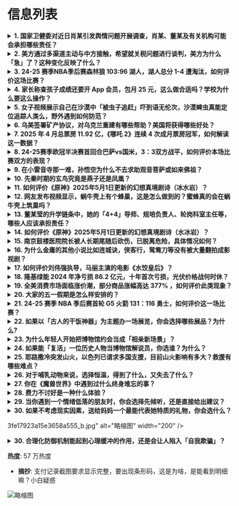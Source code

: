 # 信息列表

<details>
<summary><b>1. 国家卫健委对近日肖某引发舆情问题开展调查，肖某、董某及有关机构可能会承担哪些责任？</b></summary>

- **地址**: [传送门](https://www.zhihu.com/question/1901192719428182699)
- **热度**: 7352 万热度
- **摘抄**: 国家卫生健康委新闻发言人表示，近日，我委关注到中日友好医院胸外科肖某被举报所引发...

<img src="https://picx.zhimg.com/80/v2-d2734be2b12cc44047f6208eb7f78133_1440w.png" alt="略缩图" width="200" />
</details>

<details>
<summary><b>2. 美方通过多渠道主动与中方接触，希望就关税问题进行谈判，美方为什么「急」了？这种变化反映了什么？</b></summary>

- **地址**: [传送门](https://www.zhihu.com/question/1901080867876615340)
- **热度**: 1556 万热度
- **摘抄**: 谭主从消息人士处获悉，近一段时间，美方通过多种渠道主动与中方接触，希望与中方就关...

<img src="https://pic1.zhimg.com/80/v2-831646577676754e34e87aa9734aa96f_1440w.png" alt="略缩图" width="200" />
</details>

<details>
<summary><b>3. 24-25 赛季NBA季后赛森林狼 103:96 湖人，湖人总分 1-4 遭淘汰，如何评价这场比赛？</b></summary>

- **地址**: [传送门](https://www.zhihu.com/question/1901217800766361749)
- **热度**: 927 万热度
- **摘抄**: 5月1日讯 NBA季后赛西部首轮G5，湖人回到主场迎战森林狼。前4场比赛打完，湖...

<img src="https://pic1.zhimg.com/80/v2-535fa627c2e57ad732fba00dc08f6449_1440w.png" alt="略缩图" width="200" />
</details>

<details>
<summary><b>4. 家长称查孩子成绩还要开 App 会员，包月 25 元，这么做合适吗？学校为什么要这么操作？</b></summary>

- **地址**: [传送门](https://www.zhihu.com/question/1900676899379835388)
- **热度**: 338 万热度
- **摘抄**: 4月28日，山东菏泽一位学生家长在自己的社交平台上发布一则视频引发热议，学生考完...

<img src="https://picx.zhimg.com/80/v2-56d7590457e4c7d53c37daefbc608061_1440w.webp?source=1def8aca" alt="略缩图" width="200" />
</details>

<details>
<summary><b>5. 女子视频展示自己在沙漠中「被虫子追赶」吓到语无伦次，沙漠蜱虫真能定位追踪人类么，野外遇到如何防范？</b></summary>

- **地址**: [传送门](https://www.zhihu.com/question/1900503710884390010)
- **热度**: 195 万热度
- **摘抄**: [视频]

<img src="https://picx.zhimg.com/80/v2-a0c3fb7e531595e301dba11b0842feb6_1440w.webp?source=1def8aca" alt="略缩图" width="200" />
</details>

<details>
<summary><b>6. 乌美签署矿产协议，对乌克兰重建有哪些帮助？美国将获得哪些好处？</b></summary>

- **地址**: [传送门](https://www.zhihu.com/question/1901179371651293943)
- **热度**: 164 万热度
- **摘抄**: 乌克兰当地时间5月1日，乌克兰第一副总理兼经济部长斯维里坚科在社交媒体上透露，根...

<img src="https://pic4.zhimg.com/v2-64ca909ae9c23c971461cfd92bba3f8f_1440w.jpg" alt="略缩图" width="200" />
</details>

<details>
<summary><b>7. 2025 年 4 月总票房 11.92 亿，《哪吒 2》连续 4 次成月票房冠军，如何解读这一数据？</b></summary>

- **地址**: [传送门](https://www.zhihu.com/question/1901020875819553513)
- **热度**: 134 万热度
- **摘抄**: 哪吒2连续4次成月票房冠军。据猫眼专业版数据，截至4月30日21时，2025年4...

<img src="https://picx.zhimg.com/80/v2-e9e394bc8e7f690910e2a4cc6820b723_1440w.png" alt="略缩图" width="200" />
</details>

<details>
<summary><b>8. 24-25赛季欧冠半决赛首回合巴萨vs国米，3：3双方战平，如何评价本场比赛双方的表现？</b></summary>

- **地址**: [传送门](https://www.zhihu.com/question/1901138435089110190)
- **热度**: 121 万热度
- **摘抄**: 

<img src="https://pic4.zhimg.com/50/v2-39ac029aa95b202732395b08b8832e5f_b.jpg" alt="略缩图" width="200" />
</details>

<details>
<summary><b>9. 在小雷音寺那一难，孙悟空为什么不去求助观音菩萨或如来佛祖？</b></summary>

- **地址**: [传送门](https://www.zhihu.com/question/14421075994)
- **热度**: 121 万热度
- **摘抄**: 观音曾许诺孙悟空：假若到了那伤身苦磨之处，我许你叫天天应，叫地地灵。十分再到那难...

<img src="https://pic3.zhimg.com/50/v2-56cd52e1e9100f1a1a58b02b308ea992_b.jpg" alt="略缩图" width="200" />
</details>

<details>
<summary><b>10. 先秦时期的玄鸟究竟是燕子还是凤凰？</b></summary>

- **地址**: [传送门](https://www.zhihu.com/question/455210718)
- **热度**: 88 万热度
- **摘抄**: 诗经中有“天命玄鸟，降而生商”的诗句，学界现在对玄鸟究竟是什么有统一的看法了吗？

<img src="https://pic3.zhimg.com/50/v2-4aca90aaf0b0e1c249f4709cfb499806_b.jpg" alt="略缩图" width="200" />
</details>

<details>
<summary><b>11. 如何评价《原神》2025年5月1日更新的幻想真境剧诗（冰水岩）？</b></summary>

- **地址**: [传送门](https://www.zhihu.com/question/1901239619787391729)
- **热度**: 82 万热度
- **摘抄**: 我有个朋友，开服老登，打这个打破防了。当然我是无所谓的，也就几百原石而已，大不了...

<img src="https://pic1.zhimg.com/50/v2-0656d4e9d53a80b335e4ca806b4e6afc_b.jpg" alt="略缩图" width="200" />
</details>

<details>
<summary><b>12. 网友发布视频显示，蜗牛壳上有个蜂巢，这是怎么做到的？蜜蜂真的会在蜗牛壳上筑巢吗？</b></summary>

- **地址**: [传送门](https://www.zhihu.com/question/1899937912822396068)
- **热度**: 59 万热度
- **摘抄**: [图片]

<img src="https://picx.zhimg.com/50/v2-43421312cd522b39bdac3a009249e111_b.jpg" alt="略缩图" width="200" />
</details>

<details>
<summary><b>13. 董某莹的升学链条中，她的「4+4」导师、规培负责人、轮岗科室主任等，哪些人应该承担责任？</b></summary>

- **地址**: [传送门](https://www.zhihu.com/question/1901175046774416420)
- **热度**: 59 万热度
- **摘抄**: 在中日友好医院医生被举报风波中，一位名为董某莹（下称董小姐）的规培生卷入其中。 ...

<img src="https://picx.zhimg.com/80/v2-f294a66dc91efd9c813e357ed6f3d503_1440w.png" alt="略缩图" width="200" />
</details>

<details>
<summary><b>14. 如何评价《原神》2025年5月1日更新的幻想真境剧诗（水冰岩）？</b></summary>

- **地址**: [传送门](https://www.zhihu.com/question/1901207294097719985)
- **热度**: 58 万热度
- **摘抄**: 开幕角色：那维莱特、坎蒂丝、神里绫华、夏洛蒂、阿贝多、卡齐娜 特邀角色：温迪、胡...

<img src="https://picx.zhimg.com/50/v2-4783d9d9490a516cdfa29aac0454dced_b.jpg" alt="略缩图" width="200" />
</details>

<details>
<summary><b>15. 南京鼓楼医院院长被人长期尾随后砍伤，已脱离危险，具体情况如何？</b></summary>

- **地址**: [传送门](https://www.zhihu.com/question/1901010894688837686)
- **热度**: 58 万热度
- **摘抄**: 4月30日，经济观察报获悉，南京鼓楼医院院长于成功在4月28日被人砍伤，目前已脱...

<img src="https://picx.zhimg.com/80/v2-b5c8fd52d6c29068a0ee8432e0d0a588_1440w.png" alt="略缩图" width="200" />
</details>

<details>
<summary><b>16. 为什么金庸的其他小说比如连城诀，侠客行，鸳鸯刀等没有被大量翻拍成影视剧？</b></summary>

- **地址**: [传送门](https://www.zhihu.com/question/324426190)
- **热度**: 58 万热度
- **摘抄**: 飞雪连天射白鹿，笑书神侠倚碧鸳。为什么只有射雕三部和天龙笑傲被不断翻拍，其他的却...

<img src="https://picx.zhimg.com/50/v2-4dab50d8575a68b828046975a3fa2deb_b.jpg" alt="略缩图" width="200" />
</details>

<details>
<summary><b>17. 如何评价刘伟强执导，马丽主演的电影《水饺皇后》？</b></summary>

- **地址**: [传送门](https://www.zhihu.com/question/1899923012540654565)
- **热度**: 56 万热度
- **摘抄**: 

<img src="https://picx.zhimg.com/50/v2-c9566fb89db7a938d33a20ff44018005_b.jpg" alt="略缩图" width="200" />
</details>

<details>
<summary><b>18. 隆基绿能 2024 年净亏损 86.2 亿元，十年首次亏损，光伏价格战何时休？</b></summary>

- **地址**: [传送门](https://www.zhihu.com/question/1900855355782689039)
- **热度**: 53 万热度
- **摘抄**: 受硅片和组件价格大幅下滑影响，隆基2024年全年营收同比下降36.23%，净利润...

<img src="https://picx.zhimg.com/v2-a9b4e75eab975d90ac653b3923d54413_xl.jpg?source=57bbeac9" alt="略缩图" width="200" />
</details>

<details>
<summary><b>19. 全美消费市场面临涨价潮，部分商品涨幅高达 377% ，如何评价此类现象？</b></summary>

- **地址**: [传送门](https://www.zhihu.com/question/1900505698959356702)
- **热度**: 52 万热度
- **摘抄**: 据中国新闻网报道，连日来，美国关税新政持续冲击本土商品供应。从快消品、电子设备到...

<img src="https://picx.zhimg.com/80/v2-91e5c7ab7c689e932ec29038ca797ebe_1440w.webp?source=1def8aca" alt="略缩图" width="200" />
</details>

<details>
<summary><b>20. 大家的五一假期是怎么样安排的？</b></summary>

- **地址**: [传送门](https://www.zhihu.com/question/1899013888256771541)
- **热度**: 51 万热度
- **摘抄**: 五一快乐！

<img src="https://pic1.zhimg.com/80/v2-cd67377f366d02a09469f71173c1b525_1440w.png" alt="略缩图" width="200" />
</details>

<details>
<summary><b>21. 24-25 赛季 NBA 季后赛首轮 G5 火箭 131：116 勇士，如何评价这一场比赛？</b></summary>

- **地址**: [传送门](https://www.zhihu.com/question/1901190594354738871)
- **热度**: 50 万热度
- **摘抄**: 5月1日讯 NBA季后赛西部首轮G5，火箭今日回到主场迎战勇士，在连赢两个主场后...

<img src="https://picx.zhimg.com/80/v2-d67f77a56e34ad2cdb999a3f182ccb15_1440w.webp?source=1def8aca" alt="略缩图" width="200" />
</details>

<details>
<summary><b>22. 如果以「古人的干饭神器」为主题办一场展览，你会选择哪些展品？为什么?</b></summary>

- **地址**: [传送门](https://www.zhihu.com/question/1895445335381356752)
- **热度**: 50 万热度
- **摘抄**: 比如各种各样的青铜食器？ 5 月 1 日-5 月 31 日，参与活动，赢博物馆好...

<img src="https://pic1.zhimg.com/80/v2-691f964c4f255b362f54d17398c1c745_1440w.webp?source=1def8aca" alt="略缩图" width="200" />
</details>

<details>
<summary><b>23. 为什么年轻人开始把博物馆约会当成「相亲新场景」？</b></summary>

- **地址**: [传送门](https://www.zhihu.com/question/1898799106719224113)
- **热度**: 49 万热度
- **摘抄**: 5 月 1 日-5 月 31 日，参与活动，赢博物馆好礼！ 活动主会场：一起下馆...

<img src="https://pic3.zhimg.com/50/v2-a1c6ec4701d760284fbe9a976bcdaf1e_b.jpg" alt="略缩图" width="200" />
</details>

<details>
<summary><b>24. 如果能「复活」一位历史人物当博物馆解说员，你选谁？为什么？</b></summary>

- **地址**: [传送门](https://www.zhihu.com/question/1896581011640390759)
- **热度**: 48 万热度
- **摘抄**: 5 月 1 日-5 月 31 日，参与活动，赢博物馆好礼！ 活动主会场：一起下馆...

<img src="https://pic1.zhimg.com/50/v2-b1ed8fbcded54ea0b7cf048e86d427bc_b.jpg" alt="略缩图" width="200" />
</details>

<details>
<summary><b>25. 耶路撒冷突发山火，以色列已请求多国支援，目前山火影响有多大？救援有哪些难点？</b></summary>

- **地址**: [传送门](https://www.zhihu.com/question/1901200556833334791)
- **热度**: 48 万热度
- **摘抄**: 记者获悉，当地时间30日，耶路撒冷山区突发大规模山火。以色列消防部门负责人表示，...

<img src="https://picx.zhimg.com/80/v2-a8964c6298a312336895f9ec4c5815d6_1440w.png" alt="略缩图" width="200" />
</details>

<details>
<summary><b>26. 对于哺乳动物来说，选择恒温，得到了什么，又失去了什么？</b></summary>

- **地址**: [传送门](https://www.zhihu.com/question/642321435)
- **热度**: 48 万热度
- **摘抄**: 

<img src="https://pic1.zhimg.com/80/v2-22b6a678d5fa03c2f76eac002df66d95_1440w.webp?source=1def8aca" alt="略缩图" width="200" />
</details>

<details>
<summary><b>27. 你在《魔兽世界》中遇到过什么终身难忘的事？</b></summary>

- **地址**: [传送门](https://www.zhihu.com/question/34919776)
- **热度**: 48 万热度
- **摘抄**: 感动也好搞笑也好气愤也好大家一起分享下吧。

<img src="https://picx.zhimg.com/v2-6d736ea40c31c63737b5591db0db00df_xl.jpg?source=57bbeac9" alt="略缩图" width="200" />
</details>

<details>
<summary><b>28. 费力不讨好是一种什么体验？</b></summary>

- **地址**: [传送门](https://www.zhihu.com/question/31507843)
- **热度**: 48 万热度
- **摘抄**: 比如同学之间帮对方完成考核任务，对方却还指指点点骂骂咧咧。

<img src="https://picx.zhimg.com/50/v2-f9901ef68e564d5495ed97c9cb518ae5_b.jpg" alt="略缩图" width="200" />
</details>

<details>
<summary><b>29. 当你遇到一个情绪低落的朋友时，你会选择先倾听，还是直接给出建议？</b></summary>

- **地址**: [传送门](https://www.zhihu.com/question/1889949311007192719)
- **热度**: 48 万热度
- **摘抄**: 我们总是急于修复他人的情绪，或许陪伴本身就是最好的答案？

<img src="./img/1.jpg" alt="略缩图" width="200" />
</details>

<details>
<summary><b>30. 如果不考虑现实因素，送给妈妈一个最能代表她特质的礼物，你会选什么？</b></summary>

- **地址**: [传送门](https://www.zhihu.com/question/1899914370110195093)
- **热度**: 48 万热度
- **摘抄**: 

<img src="https://picx.zhimg.com/80/v2-19ce71dc1503eafaa80fa46da7ee9b15_1440w.webp?source=1def8aca" alt="略缩图" width="200" />
</details>

3fe17923a15e3658a555_b.jpg" alt="略缩图" width="200" />
</details>

<details>
<summary><b>30. 合理化防御机制能起到心理缓冲的作用，还是会让人陷入「自我欺骗」？</b></summary>

- **地址**: [传送门](https://www.zhihu.com/question/1892020891522662937)
- **热度**: 59 万热度
- **摘抄**: 我们常在生活中看到一些人明明心里不甘，但却说“其实这样也挺好”，明明渴望某段关系...

<img src="https://pica.zhimg.com/50/v2-ba3e215a3433d8c635fab1c4d4155792_b.jpg" alt="略缩图" width="200" />
</details>

 **热度**: 57 万热度
- **摘抄**: 支付记录截图要求显示完整，要出现条形码，这是为啥，是能看到明细嘛？小白疑惑

<img src="https://picx.zhimg.com/80/v2-8f63f42c26cb1fd3a5eabfdba51c98d3_1440w.jpg" alt="略缩图" width="200" />
</details>

